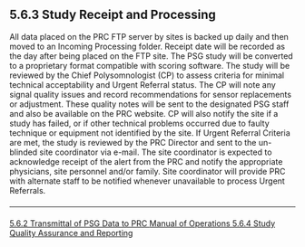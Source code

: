 ## 5.6.3 Study Receipt and Processing

All data placed on the PRC FTP server by sites is backed up daily and then moved to an Incoming Processing folder. Receipt date will be recorded as the day after being placed on the FTP site. The PSG study will be converted to a proprietary format compatible with scoring software. The study will be reviewed by the Chief Polysomnologist (CP) to assess criteria for minimal technical acceptability and Urgent Referral status. The CP will note any signal quality issues and record recommendations for sensor replacements or adjustment. These quality notes will be sent to the designated PSG staff and also be available on the PRC website. CP will also notify the site if a study has failed, or if other technical problems occurred due to faulty technique or equipment not identified by the site. If Urgent Referral Criteria are met, the study is reviewed by the PRC Director and sent to the un-blinded site coordinator via e-mail. The site coordinator is expected to acknowledge receipt of the alert from the PRC and notify the appropriate physicians, site personnel and/or family. Site coordinator will provide PRC with alternate staff to be notified whenever unavailable to process Urgent Referrals.




<hr class="soften" style="margin-top: 20px;margin-bottom: 20px;"/>

<div class="center">
<div class="btn-group">
  <a href=":pages_path:/manuals/polysomnography-reading-center/5-06-02-transmittal-of-psg-data-to-prc.md" class="btn btn-default">
    <span class="glyphicon glyphicon-chevron-left"></span>
    5.6.2 Transmittal of PSG Data to PRC
  </a>

  <a href=":pages_path:/manuals/polysomnography-reading-center/5-00-mop-toc.md" class="btn btn-default">
    <span class="glyphicon glyphicon-chevron-up"></span>
    Manual of Operations
  </a>

  <a href=":pages_path:/manuals/polysomnography-reading-center/5-06-04-study-quality-assurance-and-reporting.md" class="btn btn-success">
    5.6.4 Study Quality Assurance and Reporting
    <span class="glyphicon glyphicon-chevron-right"></span>
  </a>
</div>
</div>
